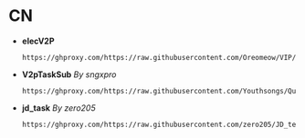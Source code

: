 # CN
- **elecV2P**
  ```
  https://ghproxy.com/https://raw.githubusercontent.com/Oreomeow/VIP/main/Tasks/tasksubCN.json
  ```
  
- **V2pTaskSub** *By sngxpro*
  ```
  https://ghproxy.com/https://raw.githubusercontent.com/Youthsongs/QuanX/master/V2pTaskSub/sngxprov2p.json
  ```
    
- **jd_task** *By zero205*
  ```
  https://ghproxy.com/https://raw.githubusercontent.com/zero205/JD_tencent_scf/main/jd_task.json
  ```
